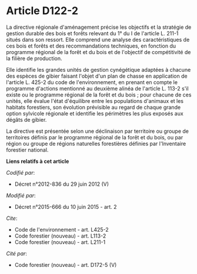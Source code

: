 # Article D122-2

La directive régionale d'aménagement précise les objectifs et la stratégie de gestion durable des bois et forêts relevant du
1° du I de l'article L. 211-1 situés dans son ressort. Elle comprend une analyse des caractéristiques de ces bois et forêts
et des recommandations techniques, en fonction du programme régional de la forêt et du bois et de l'objectif de compétitivité
de la filière de production. 

Elle identifie les grandes unités de gestion cynégétique adaptées à chacune des espèces de gibier faisant l'objet d'un plan
de chasse en application de l'article L. 425-2 du code de l'environnement, en prenant en compte le programme d'actions
mentionné au deuxième alinéa de l'article L. 113-2 s'il existe ou le programme régional de la forêt et du bois ; pour chacune
de ces unités, elle évalue l'état d'équilibre entre les populations d'animaux et les habitats forestiers, son évolution
prévisible au regard de chaque grande option sylvicole régionale et identifie les périmètres les plus exposés aux dégâts de
gibier. 

La directive est présentée selon une déclinaison par territoire ou groupe de territoires définis par le programme régional de
la forêt et du bois, ou par région ou groupe de régions naturelles forestières définies par l'Inventaire forestier national.

**Liens relatifs à cet article**

_Codifié par_:

  - Décret n°2012-836 du 29 juin 2012 (V)

_Modifié par_:

  - Décret n°2015-666 du 10 juin 2015 - art. 2

_Cite_:

  - Code de l'environnement - art. L425-2
  - Code forestier (nouveau) - art. L113-2
  - Code forestier (nouveau) - art. L211-1

_Cité par_:

  - Code forestier (nouveau) - art. D172-5 (V)
